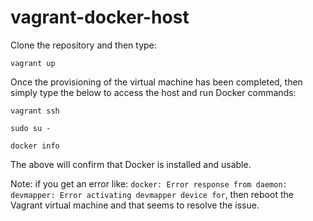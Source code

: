 # vagrant-docker-host

Clone the repository and then type:

`vagrant up`

Once the provisioning of the virtual machine has been completed, then simply type the below to access the host and run Docker commands:

`vagrant ssh`

`sudo su -`

`docker info`

The above will confirm that Docker is installed and usable.   

Note: if you get an error like: `docker: Error response from daemon: devmapper: Error activating devmapper device for`, then reboot the Vagrant virtual machine and that seems to resolve the issue.
